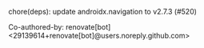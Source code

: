 chore(deps): update androidx.navigation to v2.7.3 (#520)

Co-authored-by: renovate[bot] <29139614+renovate[bot]@users.noreply.github.com>
